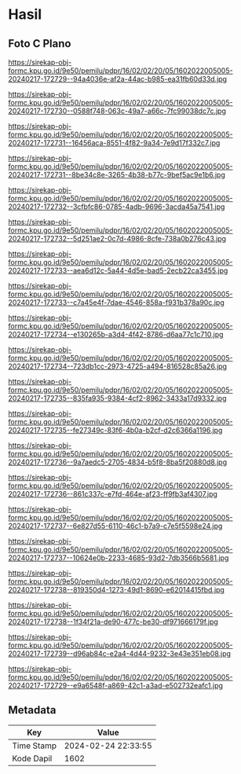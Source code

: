 # Hasil

## Foto C Plano

https://sirekap-obj-formc.kpu.go.id/9e50/pemilu/pdpr/16/02/02/20/05/1602022005005-20240217-172729--94a4036e-af2a-44ac-b985-ea31fb60d33d.jpg

https://sirekap-obj-formc.kpu.go.id/9e50/pemilu/pdpr/16/02/02/20/05/1602022005005-20240217-172730--0588f748-063c-49a7-a66c-7fc99038dc7c.jpg

https://sirekap-obj-formc.kpu.go.id/9e50/pemilu/pdpr/16/02/02/20/05/1602022005005-20240217-172731--16456aca-8551-4f82-9a34-7e9d17f332c7.jpg

https://sirekap-obj-formc.kpu.go.id/9e50/pemilu/pdpr/16/02/02/20/05/1602022005005-20240217-172731--8be34c8e-3265-4b38-b77c-9bef5ac9e1b6.jpg

https://sirekap-obj-formc.kpu.go.id/9e50/pemilu/pdpr/16/02/02/20/05/1602022005005-20240217-172732--3cfbfc86-0785-4adb-9696-3acda45a7541.jpg

https://sirekap-obj-formc.kpu.go.id/9e50/pemilu/pdpr/16/02/02/20/05/1602022005005-20240217-172732--5d251ae2-0c7d-4986-8cfe-738a0b276c43.jpg

https://sirekap-obj-formc.kpu.go.id/9e50/pemilu/pdpr/16/02/02/20/05/1602022005005-20240217-172733--aea6d12c-5a44-4d5e-bad5-2ecb22ca3455.jpg

https://sirekap-obj-formc.kpu.go.id/9e50/pemilu/pdpr/16/02/02/20/05/1602022005005-20240217-172733--c7a45e4f-7dae-4546-858a-f931b378a90c.jpg

https://sirekap-obj-formc.kpu.go.id/9e50/pemilu/pdpr/16/02/02/20/05/1602022005005-20240217-172734--e130265b-a3d4-4f42-8786-d6aa77c1c710.jpg

https://sirekap-obj-formc.kpu.go.id/9e50/pemilu/pdpr/16/02/02/20/05/1602022005005-20240217-172734--723db1cc-2973-4725-a494-816528c85a26.jpg

https://sirekap-obj-formc.kpu.go.id/9e50/pemilu/pdpr/16/02/02/20/05/1602022005005-20240217-172735--835fa935-9384-4cf2-8962-3433a17d9332.jpg

https://sirekap-obj-formc.kpu.go.id/9e50/pemilu/pdpr/16/02/02/20/05/1602022005005-20240217-172735--fe27349c-83f6-4b0a-b2cf-d2c6366a1196.jpg

https://sirekap-obj-formc.kpu.go.id/9e50/pemilu/pdpr/16/02/02/20/05/1602022005005-20240217-172736--9a7aedc5-2705-4834-b5f8-8ba5f20880d8.jpg

https://sirekap-obj-formc.kpu.go.id/9e50/pemilu/pdpr/16/02/02/20/05/1602022005005-20240217-172736--861c337c-e7fd-464e-af23-ff9fb3af4307.jpg

https://sirekap-obj-formc.kpu.go.id/9e50/pemilu/pdpr/16/02/02/20/05/1602022005005-20240217-172737--6e827d55-6110-46c1-b7a9-c7e5f5598e24.jpg

https://sirekap-obj-formc.kpu.go.id/9e50/pemilu/pdpr/16/02/02/20/05/1602022005005-20240217-172737--10624e0b-2233-4685-93d2-7db3566b5681.jpg

https://sirekap-obj-formc.kpu.go.id/9e50/pemilu/pdpr/16/02/02/20/05/1602022005005-20240217-172738--819350d4-1273-49d1-8690-e62014415fbd.jpg

https://sirekap-obj-formc.kpu.go.id/9e50/pemilu/pdpr/16/02/02/20/05/1602022005005-20240217-172738--1f34f21a-de90-477c-be30-df971666179f.jpg

https://sirekap-obj-formc.kpu.go.id/9e50/pemilu/pdpr/16/02/02/20/05/1602022005005-20240217-172739--d96ab84c-e2a4-4d44-9232-3e43e351eb08.jpg

https://sirekap-obj-formc.kpu.go.id/9e50/pemilu/pdpr/16/02/02/20/05/1602022005005-20240217-172729--e9a6548f-a869-42c1-a3ad-e502732eafc1.jpg


## Metadata

| Key        | Value               |
| ---------- | ------------------- |
| Time Stamp | 2024-02-24 22:33:55 |
| Kode Dapil | 1602                |



